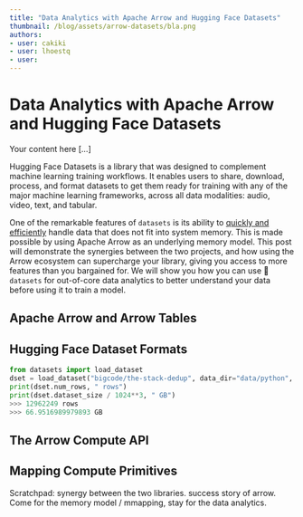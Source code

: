 ```yaml
---
title: "Data Analytics with Apache Arrow and Hugging Face Datasets" 
thumbnail: /blog/assets/arrow-datasets/bla.png
authors:
- user: cakiki
- user: lhoestq
- user: 
---
```


# Data Analytics with Apache Arrow and Hugging Face Datasets

<!-- {blog_metadata} -->
<!-- {authors} -->

Your content here [...]

Hugging Face Datasets is a library that was designed to complement machine learning training workflows. It enables users to share, download, process, and format datasets to get them ready for training with any of the major machine learning frameworks, across all data modalities: audio, video, text, and tabular.

One of the remarkable features of `datasets` is its ability to [quickly and efficiently](https://huggingface.co/docs/datasets/about_arrow) handle data that does not fit into system memory. This is made possible by using Apache Arrow as an underlying memory model. This post will demonstrate the synergies between the two projects, and how using the Arrow ecosystem can supercharge your library, giving you access to more features than you bargained for. We will show you how you can use 🤗 `datasets` for out-of-core data analytics to better understand your data before using it to train a model.


## Apache Arrow and Arrow Tables

## Hugging Face Dataset Formats

```python
from datasets import load_dataset
dset = load_dataset("bigcode/the-stack-dedup", data_dir="data/python", split="train")
print(dset.num_rows, " rows")
print(dset.dataset_size / 1024**3, " GB")
>>> 12962249 rows
>>> 66.9516989979893 GB
```
## The Arrow Compute API

## Mapping Compute Primitives

Scratchpad: synergy between the two libraries. success story of arrow. Come for the memory model / mmapping, stay for the data analytics.